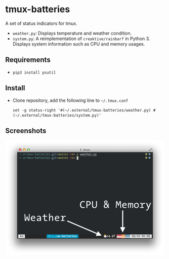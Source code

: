 tmux-batteries
==============

A set of status indicators for tmux.

* `weather.py`: Displays temperature and weather condition.
* `system.py`: A reimplementation of `creaktive/rainbarf` in Python 3.
  Displays system information such as CPU and memory usages.

Requirements
------------

* `pip3 install psutil`

Install
-------

* Clone repository, add the following line to `~/.tmux.conf`

    ```
    set -g status-right '#(~/.external/tmux-batteries/weather.py) #(~/.external/tmux-batteries/system.py)'
    ```

Screenshots
-----------

![GitHub Logo](/screenshots/1.png)
